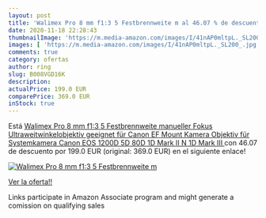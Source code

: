 ```yaml
---
layout: post
title: 'Walimex Pro 8 mm f1:3 5 Festbrennweite m al 46.07 % de descuento'
date: 2020-11-18 22:28:43
thumbnailImage: 'https://m.media-amazon.com/images/I/41nAP0mltpL._SL200_.jpg'
images: [ 'https://m.media-amazon.com/images/I/41nAP0mltpL._SL200_.jpg' ]
comments: true
category: ofertas
author: ring
slug: B008VGD16K
description:
actualPrice: 199.0 EUR
comparePrice: 369.0 EUR
inStock: true
---
```


Está [Walimex Pro 8 mm f1:3 5 Festbrennweite manueller Fokus Ultraweitwinkelobjektiv  geeignet für Canon EF Mount Kamera Objektiv für Systemkamera Canon EOS 1200D 5D 80D 1D Mark II N 1D Mark III ](https://www.amazon.de/dp/B008VGD16K/?tag=tolees0ca-21) con 46.07 de descuento por 199.0 EUR (original: 369.0 EUR) en el siguiente enlace!

[![Walimex Pro 8 mm f1:3 5 Festbrennweite m](https://m.media-amazon.com/images/I/41nAP0mltpL._SL200_.jpg)](https://www.amazon.de/dp/B008VGD16K/?tag=tolees0ca-21)

[Ver la oferta!!](https://www.amazon.de/dp/B008VGD16K/?tag=tolees0ca-21)

Links participate in Amazon Associate program and might generate a comission on qualifying sales


